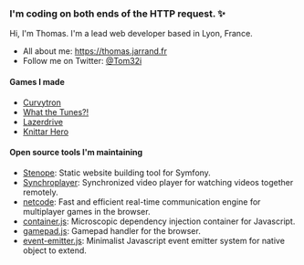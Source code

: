 ### I'm coding on both ends of the HTTP request. ✨

Hi, I'm Thomas. I'm a lead web developer based in Lyon, France.

- All about me: https://thomas.jarrand.fr
- Follow me on Twitter: [@Tom32i](https://twitter.com/tom32i)

#### Games I made
- [Curvytron](https://github.com/Curvytron/curvytron)
- [What the Tunes?!](https://whatthetune.com/)
- [Lazerdrive](http://www.lazerdrive.io/)
- [Knittar Hero](https://noel.elao.com/)

#### Open source tools I'm maintaining
- [Stenope](https://github.com/StenopePHP/Stenope): Static website building tool for Symfony.
- [Synchroplayer](https://github.com/Tom32i/synchroplayer): Synchronized video player for watching videos together remotely.
- [netcode](https://github.com/Tom32i/netcode): Fast and efficient real-time communication engine for multiplayer games in the browser.
- [container.js](https://github.com/Elao/container.js): Microscopic dependency injection container for Javascript.
- [gamepad.js](https://github.com/Tom32i/gamepad.js): Gamepad handler for the browser.
- [event-emitter.js](https://github.com/Tom32i/event-emitter.js): Minimalist Javascript event emitter system for native object to extend.
